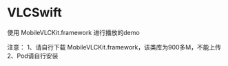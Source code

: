# VLCSwift

使用 MobileVLCKit.framework 进行播放的demo

注意：
1、请自行下载 MobileVLCKit.framework，该类库为900多M，不能上传
2、Pod请自行安装

